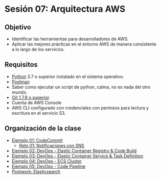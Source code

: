 # Sesión 07: Arquitectura AWS

## Objetivo

- Identificar las herramientas para desarrolladores de AWS.
- Aplicar las mejores prácticas en el entorno AWS de manera consistente a lo largo de los servicios.

## Requisitos

- [Python](https://www.python.org/downloads/) 3.7 o superior instalado en el sistema operativo.
- [Postman](https://www.postman.com/product/rest-client/)
- Saber como ejecutar un script de python, calma, no es nada del otro mundo.
-  [Git 1.7.9 o superior](https://git-scm.com/downloads).
- Cuenta de AWS Console
- AWS CLI configurado con credenciales con permisos para lectura y escritura en el servicio S3.

## Organización de la clase

- [Ejemplo 01: CodeCommit](./Ejemplo%2001/README.md)
    - [Reto 01: Notificaciones con SNS](./Reto%2001/README.md)
- [Ejemplo 02: DevOps - Elastic Container Registry & Code Build](./Ejemplo%2002/README.md)
- [Ejemplo 03: DevOps - Elastic Container Service & Task Definition](./Ejemplo%2003/README.md)
- [Ejemplo 04: DevOps - ECS Cluster](./Ejemplo%2004/README.md)
- [Ejemplo 05: DevOps - Code Pipeline](./Ejemplo%2005/README.md)
- [Postwork: Elasticsearch](./Postwork.md)
